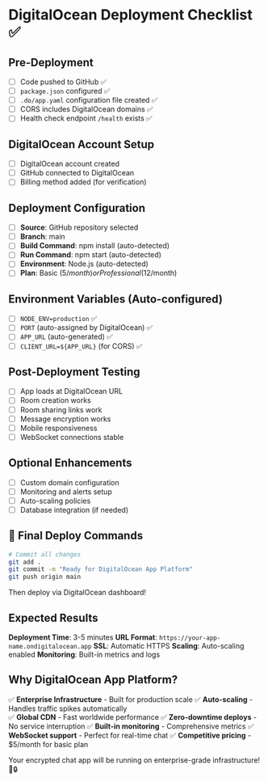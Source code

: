 # DigitalOcean Deployment Checklist ✅

## Pre-Deployment
- [ ] Code pushed to GitHub ✅
- [ ] `package.json` configured ✅
- [ ] `.do/app.yaml` configuration file created ✅
- [ ] CORS includes DigitalOcean domains ✅
- [ ] Health check endpoint `/health` exists ✅

## DigitalOcean Account Setup
- [ ] DigitalOcean account created
- [ ] GitHub connected to DigitalOcean
- [ ] Billing method added (for verification)

## Deployment Configuration
- [ ] **Source**: GitHub repository selected
- [ ] **Branch**: main
- [ ] **Build Command**: npm install (auto-detected)
- [ ] **Run Command**: npm start (auto-detected)
- [ ] **Environment**: Node.js (auto-detected)
- [ ] **Plan**: Basic ($5/month) or Professional ($12/month)

## Environment Variables (Auto-configured)
- [ ] `NODE_ENV=production` ✅
- [ ] `PORT` (auto-assigned by DigitalOcean) ✅
- [ ] `APP_URL` (auto-generated) ✅
- [ ] `CLIENT_URL=${APP_URL}` (for CORS) ✅

## Post-Deployment Testing
- [ ] App loads at DigitalOcean URL
- [ ] Room creation works
- [ ] Room sharing links work
- [ ] Message encryption works
- [ ] Mobile responsiveness
- [ ] WebSocket connections stable

## Optional Enhancements
- [ ] Custom domain configuration
- [ ] Monitoring and alerts setup
- [ ] Auto-scaling policies
- [ ] Database integration (if needed)

## 🚀 Final Deploy Commands

```bash
# Commit all changes
git add .
git commit -m "Ready for DigitalOcean App Platform"
git push origin main
```

Then deploy via DigitalOcean dashboard!

## Expected Results

**Deployment Time**: 3-5 minutes
**URL Format**: `https://your-app-name.ondigitalocean.app`
**SSL**: Automatic HTTPS
**Scaling**: Auto-scaling enabled
**Monitoring**: Built-in metrics and logs

## Why DigitalOcean App Platform?

✅ **Enterprise Infrastructure** - Built for production scale
✅ **Auto-scaling** - Handles traffic spikes automatically  
✅ **Global CDN** - Fast worldwide performance
✅ **Zero-downtime deploys** - No service interruption
✅ **Built-in monitoring** - Comprehensive metrics
✅ **WebSocket support** - Perfect for real-time chat
✅ **Competitive pricing** - $5/month for basic plan

Your encrypted chat app will be running on enterprise-grade infrastructure! 🏢🔒
